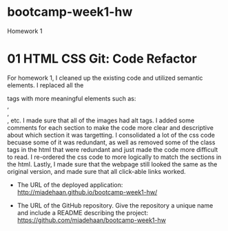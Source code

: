 # bootcamp-week1-hw
Homework 1
# 01 HTML CSS Git: Code Refactor

For homework 1, I cleaned up the existing code and utilized semantic elements. I replaced all the <div> tags with more meaningful elements such as: <main>, <section>, <aside>, etc. I made sure that all of the images had alt tags. I added some comments for each section to make the code more clear and descriptive about which section it was targetting. I consolidated a lot of the css code becuase some of it was redundant, as well as removed some of the class tags in the html that were redundant and just made the code more difficult to read. I re-ordered the css code to more logically to match the sections in the html. Lastly, I made sure that the webpage still looked the same as the original version, and made sure that all click-able links worked. 

* The URL of the deployed application: http://miadehaan.github.io/bootcamp-week1-hw/

* The URL of the GitHub repository. Give the repository a unique name and include a README describing the project:
https://github.com/miadehaan/bootcamp-week1-hw 


